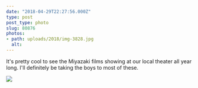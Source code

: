```yaml
---
date: "2018-04-29T22:27:56.000Z"
type: post 
post_type: photo
slug: 80876
photos: 
- path: uploads/2018/img-3828.jpg
  alt: 
---
```

It&#39;s pretty cool to see the Miyazaki films showing at our local theater all year long. I&#39;ll definitely be taking the boys to most of these.


![](/uploads/2018/img-3828.jpg)
